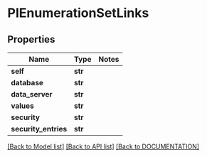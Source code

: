 # PIEnumerationSetLinks

## Properties
Name | Type | Notes
------------ | ------------- | -------------
**self** | **str**
**database** | **str**
**data_server** | **str**
**values** | **str**
**security** | **str**
**security_entries** | **str**

[[Back to Model list]](../../DOCUMENTATION.md#documentation-for-models) [[Back to API list]](../../DOCUMENTATION.md#documentation-for-api-endpoints) [[Back to DOCUMENTATION]](../../DOCUMENTATION.md)
